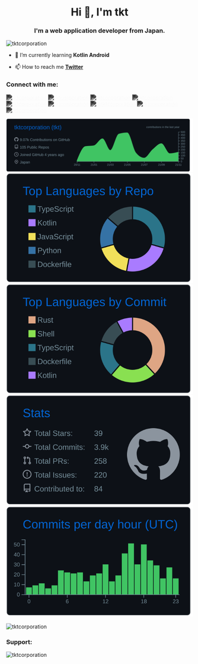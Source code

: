 <h1 align="center">Hi 👋, I'm tkt</h1>
<h3 align="center">I'm a web application developer from Japan.</h3>

<p align="left"> <img src="https://komarev.com/ghpvc/?username=tktcorporation&label=Profile%20views&color=0e75b6&style=flat" alt="tktcorporation" /> </p>

- 🌱 I’m currently learning **Kotlin Android**

- 📫 How to reach me **[Twitter](https://twitter.com/tktcorporation)**

<h3 align="left">Connect with me:</h3>
<p align="left">
<a href="https://github.com/tktcorporation" target="blank"><img src="https://cdn.jsdelivr.net/npm/simple-icons@3.0.1/icons/github.svg" alt="tktcorporation" height="30" width="40" style="filter: invert(88%) sepia(61%) saturate(0%) hue-rotate(229deg) brightness(107%) contrast(101%)" /></a>
<a href="https://twitter.com/tktcorporation" target="blank"><img src="https://cdn.jsdelivr.net/npm/simple-icons@3.0.1/icons/twitter.svg" alt="tktcorporation" height="30" width="40" style="filter: invert(88%) sepia(61%) saturate(0%) hue-rotate(229deg) brightness(107%) contrast(101%)" /></a>
<a href="https://qiita.com/tktcorporation" target="blank"><img src="https://cdn.jsdelivr.net/npm/simple-icons@3.0.1/icons/qiita.svg" alt="tktcorporation" height="30" width="40" style="filter: invert(88%) sepia(61%) saturate(0%) hue-rotate(229deg) brightness(107%) contrast(101%)" /></a>
<a href="https://zenn.dev/tktcorporation" target="blank"><img src="https://simpleicons.org/icons/zenn.svg" alt="tktcorporation" height="30" width="40" style="filter: invert(88%) sepia(61%) saturate(0%) hue-rotate(229deg) brightness(107%) contrast(101%)" /></a>
<a href="https://stackoverflow.com/users/12852199" target="blank"><img src="https://cdn.jsdelivr.net/npm/simple-icons@3.0.1/icons/stackoverflow.svg" alt="tktcorporation" height="30" width="40" style="filter: invert(88%) sepia(61%) saturate(0%) hue-rotate(229deg) brightness(107%) contrast(101%)" /></a>
<a href="https://instagram.com/tktcorporation" target="blank"><img src="https://cdn.jsdelivr.net/npm/simple-icons@3.0.1/icons/instagram.svg" alt="tktcorporation" height="30" width="40" style="filter: invert(88%) sepia(61%) saturate(0%) hue-rotate(229deg) brightness(107%) contrast(101%)" /></a>
<a href="https://medium.com/@tktcorporation" target="blank"><img src="https://cdn.jsdelivr.net/npm/simple-icons@3.0.1/icons/medium.svg" alt="@tktcorporation" height="30" width="40" style="filter: invert(88%) sepia(61%) saturate(0%) hue-rotate(229deg) brightness(107%) contrast(101%)" /></a>
<a href="https://dev.to/tktcorporation" target="blank"> <a href="https://dev.to/tktcorporation" target="blank"><img src="https://cdn.jsdelivr.net/npm/simple-icons@3.0.1/icons/dev-dot-to.svg" alt="tktcorporation" height="30" width="40" style="filter: invert(88%) sepia(61%) saturate(0%) hue-rotate(229deg) brightness(107%) contrast(101%)" /></a>
<a href="https://linkedin.com/in/tktcorporation" target="blank"><img src="https://cdn.jsdelivr.net/npm/simple-icons@3.0.1/icons/linkedin.svg" alt="tktcorporation" height="30" width="40" style="filter: invert(88%) sepia(61%) saturate(0%) hue-rotate(229deg) brightness(107%) contrast(101%)" /></a>
</p>
  
<!--START_SECTION:waka-->
<!--END_SECTION:waka-->

[![](https://raw.githubusercontent.com/tktcorporation/tktcorporation/master/profile-summary-card-output/github_dark/0-profile-details.svg)](https://github.com/vn7n24fzkq/github-profile-summary-cards)
[![](https://raw.githubusercontent.com/tktcorporation/tktcorporation/master/profile-summary-card-output/github_dark/1-repos-per-language.svg)](https://github.com/vn7n24fzkq/github-profile-summary-cards) [![](https://raw.githubusercontent.com/tktcorporation/tktcorporation/master/profile-summary-card-output/github_dark/2-most-commit-language.svg)](https://github.com/vn7n24fzkq/github-profile-summary-cards)
[![](https://raw.githubusercontent.com/tktcorporation/tktcorporation/master/profile-summary-card-output/github_dark/3-stats.svg)](https://github.com/vn7n24fzkq/github-profile-summary-cards) [![](https://raw.githubusercontent.com/tktcorporation/tktcorporation/master/profile-summary-card-output/github_dark/4-productive-time.svg)](https://github.com/vn7n24fzkq/github-profile-summary-cards)
<!-- [![Top Langs](https://github-readme-stats.vercel.app/api/top-langs/?username=tktcorporation&count_private=true&show_icons=true&theme=tokyonight)](https://github.com/anuraghazra/github-readme-stats) -->
<p><img align="center" src="https://github-readme-streak-stats.herokuapp.com/?user=tktcorporation&&show_icons=true&theme=tokyonight" alt="tktcorporation" /></p>

<h3 align="left">Support:</h3>
<p><a href="https://www.buymeacoffee.com/tktcorporation"> <img align="left" src="https://cdn.buymeacoffee.com/buttons/v2/default-yellow.png" height="50" width="210" alt="tktcorporation" /></a></p><br><br>
